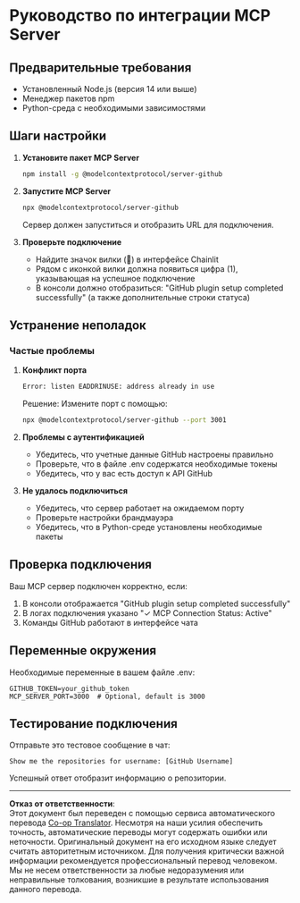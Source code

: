 <!--
CO_OP_TRANSLATOR_METADATA:
{
  "original_hash": "c4be907703b836d1a1c360db20da4de9",
  "translation_date": "2025-08-29T13:36:20+00:00",
  "source_file": "11-agentic-protocols/code_samples/github-mcp/MCP_SETUP.md",
  "language_code": "ru"
}
-->
# Руководство по интеграции MCP Server

## Предварительные требования
- Установленный Node.js (версия 14 или выше)
- Менеджер пакетов npm
- Python-среда с необходимыми зависимостями

## Шаги настройки

1. **Установите пакет MCP Server**
   ```bash
   npm install -g @modelcontextprotocol/server-github
   ```

2. **Запустите MCP Server**
   ```bash
   npx @modelcontextprotocol/server-github
   ```  
   Сервер должен запуститься и отобразить URL для подключения.

3. **Проверьте подключение**
   - Найдите значок вилки (🔌) в интерфейсе Chainlit  
   - Рядом с иконкой вилки должна появиться цифра (1), указывающая на успешное подключение  
   - В консоли должно отобразиться: "GitHub plugin setup completed successfully" (а также дополнительные строки статуса)

## Устранение неполадок

### Частые проблемы

1. **Конфликт порта**  
   ```bash
   Error: listen EADDRINUSE: address already in use
   ```  
   Решение: Измените порт с помощью:  
   ```bash
   npx @modelcontextprotocol/server-github --port 3001
   ```

2. **Проблемы с аутентификацией**  
   - Убедитесь, что учетные данные GitHub настроены правильно  
   - Проверьте, что в файле .env содержатся необходимые токены  
   - Убедитесь, что у вас есть доступ к API GitHub  

3. **Не удалось подключиться**  
   - Убедитесь, что сервер работает на ожидаемом порту  
   - Проверьте настройки брандмауэра  
   - Убедитесь, что в Python-среде установлены необходимые пакеты  

## Проверка подключения

Ваш MCP сервер подключен корректно, если:  
1. В консоли отображается "GitHub plugin setup completed successfully"  
2. В логах подключения указано "✓ MCP Connection Status: Active"  
3. Команды GitHub работают в интерфейсе чата  

## Переменные окружения

Необходимые переменные в вашем файле .env:  
```
GITHUB_TOKEN=your_github_token
MCP_SERVER_PORT=3000  # Optional, default is 3000
```

## Тестирование подключения

Отправьте это тестовое сообщение в чат:  
```
Show me the repositories for username: [GitHub Username]
```  
Успешный ответ отобразит информацию о репозитории.

---

**Отказ от ответственности**:  
Этот документ был переведен с помощью сервиса автоматического перевода [Co-op Translator](https://github.com/Azure/co-op-translator). Несмотря на наши усилия обеспечить точность, автоматические переводы могут содержать ошибки или неточности. Оригинальный документ на его исходном языке следует считать авторитетным источником. Для получения критически важной информации рекомендуется профессиональный перевод человеком. Мы не несем ответственности за любые недоразумения или неправильные толкования, возникшие в результате использования данного перевода.